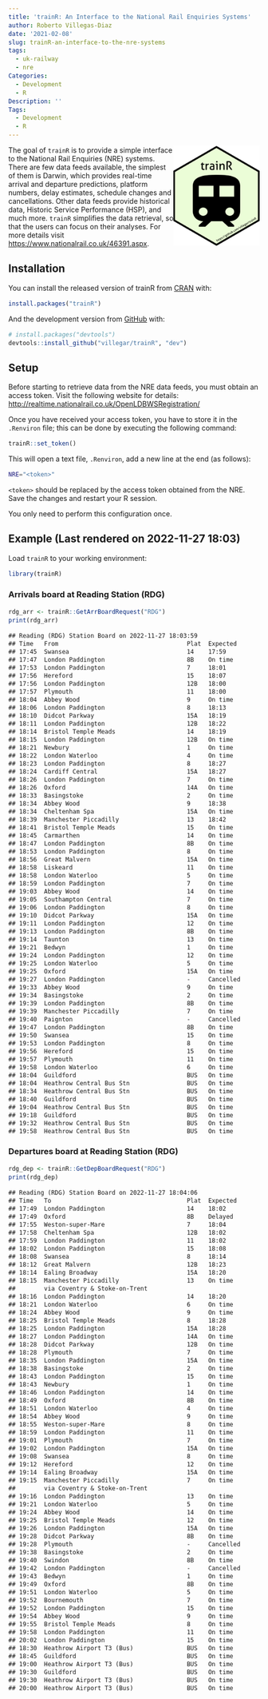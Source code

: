 ```yaml
---
title: 'trainR: An Interface to the National Rail Enquiries Systems'
author: Roberto Villegas-Diaz
date: '2021-02-08'
slug: trainR-an-interface-to-the-nre-systems
tags:
  - uk-railway
  - nre
Categories:
  - Development
  - R
Description: ''
Tags:
  - Development
  - R
---
```


<img src="https://raw.githubusercontent.com/villegar/trainR/main/inst/images/logo.png" alt="logo" align="right" height=200px/>

The goal of `trainR` is to provide a simple interface to the 
National Rail Enquiries (NRE) systems. There are few data feeds 
available, the simplest of them is Darwin, which provides real-time 
arrival and departure predictions, platform numbers, delay estimates, 
schedule changes and cancellations. Other data feeds provide historical 
data, Historic Service Performance (HSP), and much more. `trainR` 
simplifies the data retrieval, so that the users can focus on their 
analyses. For more details visit 
https://www.nationalrail.co.uk/46391.aspx.

## Installation

You can install the released version of trainR from [CRAN](https://CRAN.R-project.org) with:

``` r
install.packages("trainR")
```

And the development version from [GitHub](https://github.com/) with:

``` r
# install.packages("devtools")
devtools::install_github("villegar/trainR", "dev")
```

## Setup
Before starting to retrieve data from the NRE data feeds, you must obtain an access token. 
Visit the following website for details: http://realtime.nationalrail.co.uk/OpenLDBWSRegistration/

Once you have received your access token, you have to store it in the `.Renviron` file; this can be 
done by executing the following command:


```r
trainR::set_token()
```

This will open a text file, `.Renviron`, add a new line at the end (as follows):

```bash
NRE="<token>"
```

`<token>` should be replaced by the access token obtained from the NRE. Save the changes and restart 
your R session.

You only need to perform this configuration once.

## Example (Last rendered on 2022-11-27 18:03)

Load `trainR` to your working environment:

```r
library(trainR)
```

### Arrivals board at Reading Station (RDG)


```r
rdg_arr <- trainR::GetArrBoardRequest("RDG")
print(rdg_arr)
```

```
## Reading (RDG) Station Board on 2022-11-27 18:03:59
## Time   From                                    Plat  Expected
## 17:45  Swansea                                 14    17:59
## 17:47  London Paddington                       8B    On time
## 17:53  London Paddington                       7     18:01
## 17:56  Hereford                                15    18:07
## 17:56  London Paddington                       12B   18:00
## 17:57  Plymouth                                11    18:00
## 18:04  Abbey Wood                              9     On time
## 18:06  London Paddington                       8     18:13
## 18:10  Didcot Parkway                          15A   18:19
## 18:11  London Paddington                       12B   18:22
## 18:14  Bristol Temple Meads                    14    18:19
## 18:15  London Paddington                       12B   On time
## 18:21  Newbury                                 1     On time
## 18:22  London Waterloo                         4     On time
## 18:23  London Paddington                       8     18:27
## 18:24  Cardiff Central                         15A   18:27
## 18:26  London Paddington                       7     On time
## 18:26  Oxford                                  14A   On time
## 18:33  Basingstoke                             2     On time
## 18:34  Abbey Wood                              9     18:38
## 18:34  Cheltenham Spa                          15A   On time
## 18:39  Manchester Piccadilly                   13    18:42
## 18:41  Bristol Temple Meads                    15    On time
## 18:45  Carmarthen                              14    On time
## 18:47  London Paddington                       8B    On time
## 18:53  London Paddington                       8     On time
## 18:56  Great Malvern                           15A   On time
## 18:58  Liskeard                                11    On time
## 18:58  London Waterloo                         5     On time
## 18:59  London Paddington                       7     On time
## 19:03  Abbey Wood                              14    On time
## 19:05  Southampton Central                     7     On time
## 19:06  London Paddington                       8     On time
## 19:10  Didcot Parkway                          15A   On time
## 19:11  London Paddington                       12    On time
## 19:13  London Paddington                       8B    On time
## 19:14  Taunton                                 13    On time
## 19:21  Bedwyn                                  1     On time
## 19:24  London Paddington                       12    On time
## 19:25  London Waterloo                         5     On time
## 19:25  Oxford                                  15A   On time
## 19:27  London Paddington                       -     Cancelled
## 19:33  Abbey Wood                              9     On time
## 19:34  Basingstoke                             2     On time
## 19:39  London Paddington                       8B    On time
## 19:39  Manchester Piccadilly                   7     On time
## 19:40  Paignton                                -     Cancelled
## 19:47  London Paddington                       8B    On time
## 19:50  Swansea                                 15    On time
## 19:53  London Paddington                       8     On time
## 19:56  Hereford                                15    On time
## 19:57  Plymouth                                11    On time
## 19:58  London Waterloo                         6     On time
## 18:04  Guildford                               BUS   On time
## 18:04  Heathrow Central Bus Stn                BUS   On time
## 18:34  Heathrow Central Bus Stn                BUS   On time
## 18:40  Guildford                               BUS   On time
## 19:04  Heathrow Central Bus Stn                BUS   On time
## 19:18  Guildford                               BUS   On time
## 19:32  Heathrow Central Bus Stn                BUS   On time
## 19:58  Heathrow Central Bus Stn                BUS   On time
```

### Departures board at Reading Station (RDG)


```r
rdg_dep <- trainR::GetDepBoardRequest("RDG")
print(rdg_dep)
```

```
## Reading (RDG) Station Board on 2022-11-27 18:04:06
## Time   To                                      Plat  Expected
## 17:49  London Paddington                       14    18:02
## 17:49  Oxford                                  8B    Delayed
## 17:55  Weston-super-Mare                       7     18:04
## 17:58  Cheltenham Spa                          12B   18:02
## 17:59  London Paddington                       11    18:02
## 18:02  London Paddington                       15    18:08
## 18:08  Swansea                                 8     18:14
## 18:12  Great Malvern                           12B   18:23
## 18:14  Ealing Broadway                         15A   18:20
## 18:15  Manchester Piccadilly                   13    On time
##        via Coventry & Stoke-on-Trent           
## 18:16  London Paddington                       14    18:20
## 18:21  London Waterloo                         6     On time
## 18:24  Abbey Wood                              9     On time
## 18:25  Bristol Temple Meads                    8     18:28
## 18:25  London Paddington                       15A   18:28
## 18:27  London Paddington                       14A   On time
## 18:28  Didcot Parkway                          12B   On time
## 18:28  Plymouth                                7     On time
## 18:35  London Paddington                       15A   On time
## 18:38  Basingstoke                             2     On time
## 18:43  London Paddington                       15    On time
## 18:43  Newbury                                 1     On time
## 18:46  London Paddington                       14    On time
## 18:49  Oxford                                  8B    On time
## 18:51  London Waterloo                         4     On time
## 18:54  Abbey Wood                              9     On time
## 18:55  Weston-super-Mare                       8     On time
## 18:59  London Paddington                       11    On time
## 19:01  Plymouth                                7     On time
## 19:02  London Paddington                       15A   On time
## 19:08  Swansea                                 8     On time
## 19:12  Hereford                                12    On time
## 19:14  Ealing Broadway                         15A   On time
## 19:15  Manchester Piccadilly                   7     On time
##        via Coventry & Stoke-on-Trent           
## 19:16  London Paddington                       13    On time
## 19:21  London Waterloo                         5     On time
## 19:24  Abbey Wood                              14    On time
## 19:25  Bristol Temple Meads                    12    On time
## 19:26  London Paddington                       15A   On time
## 19:28  Didcot Parkway                          8B    On time
## 19:28  Plymouth                                -     Cancelled
## 19:38  Basingstoke                             2     On time
## 19:40  Swindon                                 8B    On time
## 19:42  London Paddington                       -     Cancelled
## 19:43  Bedwyn                                  1     On time
## 19:49  Oxford                                  8B    On time
## 19:51  London Waterloo                         5     On time
## 19:52  Bournemouth                             7     On time
## 19:52  London Paddington                       15    On time
## 19:54  Abbey Wood                              9     On time
## 19:55  Bristol Temple Meads                    8     On time
## 19:58  London Paddington                       11    On time
## 20:02  London Paddington                       15    On time
## 18:30  Heathrow Airport T3 (Bus)               BUS   On time
## 18:45  Guildford                               BUS   On time
## 19:00  Heathrow Airport T3 (Bus)               BUS   On time
## 19:30  Guildford                               BUS   On time
## 19:30  Heathrow Airport T3 (Bus)               BUS   On time
## 20:00  Heathrow Airport T3 (Bus)               BUS   On time
```
